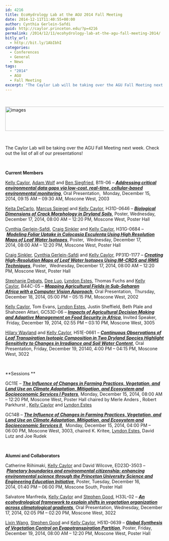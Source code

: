 ```yaml
---
id: 4216
title: EcoHydrology Lab at the AGU 2014 Fall Meeting
date: 2014-12-11T11:40:55+00:00
author: Cynthia Gerlein-Safdi
guid: http://caylor.princeton.edu/?p=4216
permalink: /2014/12/11/ecohydrology-lab-at-the-agu-fall-meeting-2014/
bitly_url:
  - http://bit.ly/1AbIbhI
categories:
  - Conferences
  - General
  - News
tags:
  - "2014"
  - AGU
  - Fall Meeting
excerpt: "The Caylor Lab will be taking over the AGU Fall Meeting next week."
---
```

&nbsp;

<img class="aligncenter wp-image-4224 size-full" src="http://caylor.eri.ucsb.edu/wp-content/uploads/2014/12/images.jpeg" alt="images" width="600" height="77" />

&nbsp;

The Caylor Lab will be taking over the AGU Fall Meeting next week.<!--more--> Check out the list of all of our presentations!

&nbsp;

**Current Members**

<a href="http://caylor.eri.ucsb.edu/portfolio-item/kelly-caylor-associate-professor/" target="_blank">Kelly Caylor</a>, <a href="http://caylor.eri.ucsb.edu/portfolio-item/adam-wolf-postdoctoral-research-associate/" target="_blank">Adam Wolf</a> and <a href="http://caylor.eri.ucsb.edu/portfolio-item/ben-siegfried-labfield-technician/" target="_blank">Ben Siegfried</a>, <span class="itemNumber">B11I-06 &#8211; </span><span class="itemTitle"><em><strong><a href="https://agu.confex.com/agu/fm14/meetingapp.cgi#Paper/20694" target="_blank">Addressing critical environmental data gaps via low-cost, real-time, cellular-based environmental monitoring</a></strong></em>, Oral Presentation,  </span><span class="SlotDate">Monday, December 15, 2014, </span><span class="SlotTime">09:15 AM &#8211; 09:30 AM, </span>Moscone West, 2003

<a href="http://caylor.eri.ucsb.edu/portfolio-item/keita-decarlo-phd-student/" target="_blank">Keita DeCarlo</a>, <a href="http://caylor.eri.ucsb.edu/portfolio-item/marcus-spiegel-pei-grand-challenges-intern-2014/" target="_blank">Marcus Spiegel</a> and <a href="http://caylor.eri.ucsb.edu/portfolio-item/kelly-caylor-associate-professor/" target="_blank">Kelly Caylor</a>, <span class="itemNumber">H31D-0646 &#8211; </span><span class="itemTitle"><em><strong><a href="https://agu.confex.com/agu/fm14/meetingapp.cgi#Paper/13866" target="_blank">Biological Dimensions of Crack Morphology in Dryland Soils</a></strong></em>, Poster, </span><span class="SlotDate">Wednesday, December 17, 2014, </span><span class="SlotTime">08:00 AM &#8211; 12:20 PM, </span>Moscone West, Poster Hall

<a href="http://caylor.eri.ucsb.edu/portfolio-item/cynthia-gerlein-phd-student-2/" target="_blank">Cynthia Gerlein-Safdi</a>, <a href="http://caylor.eri.ucsb.edu/portfolio-item/craig-sinkler-summer-research-intern-2014/" target="_blank">Craig Sinkler</a> and <a href="http://caylor.eri.ucsb.edu/portfolio-item/kelly-caylor-associate-professor/" target="_blank">Kelly Caylor</a>, <span class="itemNumber">H31G-0684 &#8211; </span><span class="itemTitle"><em><strong><a href="https://agu.confex.com/agu/fm14/meetingapp.cgi#Paper/7881" target="_blank">Modeling Foliar Uptake in Colocasia Esculenta Using High Resolution Maps of Leaf Water Isotopes</a></strong></em>, Poster,  </span><span class="SlotDate">Wednesday, December 17, 2014, </span><span class="SlotTime">08:00 AM &#8211; 12:20 PM, </span>Moscone West, Poster Hall

<a href="http://caylor.eri.ucsb.edu/portfolio-item/craig-sinkler-summer-research-intern-2014/" target="_blank">Craig Sinkler</a>, <a href="http://caylor.eri.ucsb.edu/portfolio-item/cynthia-gerlein-phd-student-2/" target="_blank">Cynthia Gerlein-Safdi</a> and <a href="http://caylor.eri.ucsb.edu/portfolio-item/kelly-caylor-associate-professor/" target="_blank">Kelly Caylor</a>, <span class="itemNumber">PP31D-1177 &#8211; </span><span class="itemTitle"><em><strong><a href="https://agu.confex.com/agu/fm14/meetingapp.cgi#Paper/11579" target="_blank">Creating High-Resolution Maps of Leaf Water Isotopes Using IM-CRDS and IRMS Techniques</a></strong></em>, Poster,  </span><span class="SlotDate">Wednesday, December 17, 2014, </span><span class="SlotTime">08:00 AM &#8211; 12:20 PM, </span>Moscone West, Poster Hall

<a href="http://caylor.eri.ucsb.edu/portfolio-item/stephanie-debats-phd-student/" target="_blank">Stephanie Debats</a>, <a href="http://caylor.eri.ucsb.edu/portfolio-item/dee-luo-pei-grand-challenges-intern-2014/" target="_blank">Dee Luo</a>, <a href="http://caylor.eri.ucsb.edu/portfolio-item/lyndon-estes/" target="_blank">Lyndon Estes</a>, Thomas Fuchs and <a href="http://caylor.eri.ucsb.edu/portfolio-item/kelly-caylor-associate-professor/" target="_blank">Kelly Caylor</a>, <span class="itemNumber">B44C-05 &#8211; </span><span class="itemTitle"><em><strong><a href="https://agu.confex.com/agu/fm14/meetingapp.cgi#Paper/21926" target="_blank">Mapping Agricultural Fields in Sub-Saharan Africa with a Computer Vision Approach</a></strong></em>, Oral Presentation,  </span><span class="SlotDate">Thursday, December 18, 2014, </span><span class="SlotTime">05:00 PM &#8211; 05:15 PM, </span>Moscone West, 2002

<a href="http://caylor.eri.ucsb.edu/portfolio-item/kelly-caylor-associate-professor/" target="_blank">Kelly Caylor</a>, Tom Evans, <a href="http://caylor.eri.ucsb.edu/portfolio-item/lyndon-estes/" target="_blank">Lyndon Estes</a>, Justin Sheffield, Beth Plale and Shahzeen Attari, <span class="itemNumber">GC53D-06 &#8211; </span><span class="itemTitle"><em><strong><a href="https://agu.confex.com/agu/fm14/meetingapp.cgi#Paper/20576" target="_blank">Impacts of Agricultural Decision Making and Adaptive Management on Food Security in Africa</a></strong></em>, Invited Speaker,  </span><span class="SlotDate">Friday, December 19, 2014, </span><span class="SlotTime">02:55 PM &#8211; 03:10 PM, </span>Moscone West, 3005

<a href="http://caylor.eri.ucsb.edu/portfolio-item/hilary-wayland-me-student/" target="_blank">Hilary Wayland</a> and <a href="http://caylor.eri.ucsb.edu/portfolio-item/kelly-caylor-associate-professor/" target="_blank">Kelly Caylor</a>, <span class="itemNumber">H51E-0661 &#8211; </span><span class="itemTitle"><em><strong><a href="https://agu.confex.com/agu/fm14/meetingapp.cgi#Paper/13184" target="_blank">Continuous Observations of Leaf Transpiration Isotopic Composition in Two Dryland Species Highlight Sensitivity to Changes in Irradiance and Soil Water Content</a></strong></em>, Oral Presentation, </span><span class="SlotDate">Friday, December 19, 2014</span><span class="SlotTime">0, 4:00 PM &#8211; 04:15 PM, </span>Moscone West, 3022

&nbsp;

**Sessions **

<span class="itemNumber"><span class="itemNumber">GC11E &#8211;<em> </em></span><span class="itemTitle"><em><strong><a href="https://agu.confex.com/agu/fm14/meetingapp.cgi#Session/5183" target="_blank">The Influence of Changes in Farming Practices, Vegetation, and Land Use on Climate Adaptation, Mitigation, and Ecosystem and Socioeconomic Services I Posters</a></strong></em>, </span><span class="SlotDate">Monday, December 15, 2014, </span><span class="SlotTime">08:00 AM &#8211; 12:20 PM, </span>Moscone West, Poster Hall chaired by Merle Anders , Robert Parkhurst , <a href="http://caylor.eri.ucsb.edu/portfolio-item/kelly-caylor-associate-professor/" target="_blank">Kelly Caylor</a> and <a href="http://caylor.eri.ucsb.edu/portfolio-item/lyndon-estes/" target="_blank">Lyndon Estes</a></span>

<span class="itemNumber">GC14B &#8211; </span><span class="itemTitle"><em><strong><a href="https://agu.confex.com/agu/fm14/meetingapp.cgi#Session/2687" target="_blank">The Influence of Changes in Farming Practices, Vegetation, and Land Use on Climate Adaptation, Mitigation, and Ecosystem and Socioeconomic Services II</a></strong></em>,  </span><span class="SlotDate">Monday, December 15, 2014, </span><span class="SlotTime">04:00 PM &#8211; 06:00 PM, </span>Moscone West, 3003, chaired K. Kritee, <a href="http://caylor.eri.ucsb.edu/portfolio-item/lyndon-estes/" target="_blank">Lyndon Estes</a>, David Lutz and Joe Rudek

&nbsp;

**Alumni and Collaborators**

Catherine Riihimaki, <a href="http://caylor.eri.ucsb.edu/portfolio-item/kelly-caylor-associate-professor/" target="_blank">Kelly Caylor</a> and David Wilcove, <span class="itemNumber">ED23D-3503 &#8211; </span><span class="itemTitle"><em><strong><a href="https://agu.confex.com/agu/fm14/meetingapp.cgi#Paper/16882" target="_blank">Planetary boundaries and environmental citizenship: enhancing environmental science through the Princeton University Science and Engineering Education Initiative</a></strong></em>, Poster, </span><span class="SlotDate">Tuesday, December 16, 2014, </span><span class="SlotTime">01:40 PM &#8211; 06:00 PM, </span>Moscone South, Poster Hall

Salvatore Manfreda, <a href="http://caylor.eri.ucsb.edu/portfolio-item/kelly-caylor-associate-professor/" target="_blank">Kelly Caylor</a> and <a href="http://caylor.eri.ucsb.edu/portfolio-item/stephen-good/" target="_blank">Stephen Good</a>, <span class="itemNumber">H33L-02 &#8211; </span><span class="itemTitle"><em><strong><a href="https://agu.confex.com/agu/fm14/meetingapp.cgi#Paper/28817" target="_blank">An ecohydrological framework to explain shifts in vegetation organization across climatological gradients</a></strong></em>, Oral Presentation, </span><span class="SlotDate">Wednesday, December 17, 2014, </span><span class="SlotTime">02:05 PM &#8211; 02:20 PM, </span>Moscone West, 3022

<a href="http://caylor.eri.ucsb.edu/portfolio-item/lixin-wang-postdoctoral-research-associate-2009-2011/" target="_blank">Lixin Wang</a>, <a href="http://caylor.eri.ucsb.edu/portfolio-item/stephen-good/" target="_blank">Stephen Good</a> and <a href="http://caylor.eri.ucsb.edu/portfolio-item/kelly-caylor-associate-professor/" target="_blank">Kelly Caylor</a>, <span class="itemNumber">H51D-0639 &#8211; </span><span class="itemTitle"><em><strong><a href="https://agu.confex.com/agu/fm14/meetingapp.cgi#Paper/11575" target="_blank">Global Synthesis of Vegetation Control on Evapotranspiration Partition</a></strong></em>, Poster, </span><span class="SlotDate">Friday, December 19, 2014, </span><span class="SlotTime">08:00 AM &#8211; 12:20 PM, </span>Moscone West, Poster Hall

&nbsp;